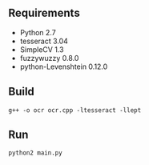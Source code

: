 ## Requirements
- Python 2.7
- tesseract 3.04
- SimpleCV 1.3
- fuzzywuzzy 0.8.0
- python-Levenshtein 0.12.0

## Build
`g++ -o ocr ocr.cpp -ltesseract -llept`

## Run
`python2 main.py`
